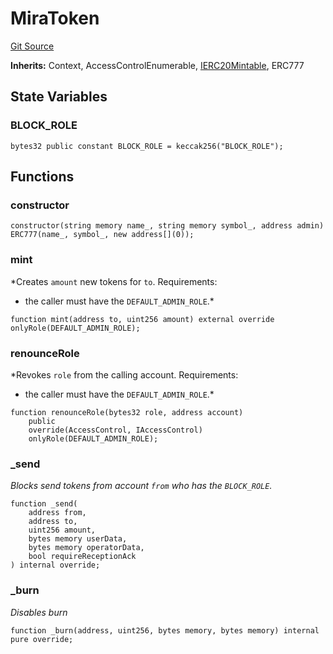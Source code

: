 # MiraToken
[Git Source](https://github.com/Crossbell-Box/Crossbell-Contracts/blob/3060ff9b47459c3bc54ac39115cb04b01451f340/contracts/mocks/MiraToken.sol)

**Inherits:**
Context, AccessControlEnumerable, [IERC20Mintable](/contracts/interfaces/IERC20Mintable.sol/contract.IERC20Mintable.md), ERC777


## State Variables
### BLOCK_ROLE

```solidity
bytes32 public constant BLOCK_ROLE = keccak256("BLOCK_ROLE");
```


## Functions
### constructor


```solidity
constructor(string memory name_, string memory symbol_, address admin) ERC777(name_, symbol_, new address[](0));
```

### mint

*Creates `amount` new tokens for `to`.
Requirements:
- the caller must have the `DEFAULT_ADMIN_ROLE`.*


```solidity
function mint(address to, uint256 amount) external override onlyRole(DEFAULT_ADMIN_ROLE);
```

### renounceRole

*Revokes `role` from the calling account.
Requirements:
- the caller must have the `DEFAULT_ADMIN_ROLE`.*


```solidity
function renounceRole(bytes32 role, address account)
    public
    override(AccessControl, IAccessControl)
    onlyRole(DEFAULT_ADMIN_ROLE);
```

### _send

*Blocks send tokens from account `from` who has the `BLOCK_ROLE`.*


```solidity
function _send(
    address from,
    address to,
    uint256 amount,
    bytes memory userData,
    bytes memory operatorData,
    bool requireReceptionAck
) internal override;
```

### _burn

*Disables burn*


```solidity
function _burn(address, uint256, bytes memory, bytes memory) internal pure override;
```

